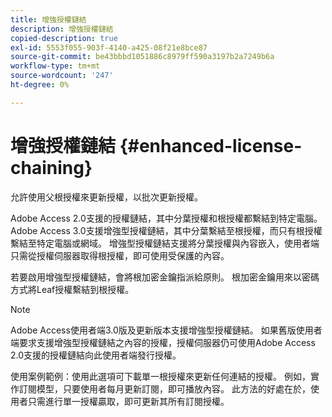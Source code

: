 ```yaml
---
title: 增強授權鏈結
description: 增強授權鏈結
copied-description: true
exl-id: 5553f055-903f-4140-a425-08f21e8bce87
source-git-commit: be43bbbd1051886c8979ff590a3197b2a7249b6a
workflow-type: tm+mt
source-wordcount: '247'
ht-degree: 0%

---
```


# 增強授權鏈結 {#enhanced-license-chaining}

允許使用父根授權來更新授權，以批次更新授權。

Adobe Access 2.0支援的授權鏈結，其中分葉授權和根授權都繫結到特定電腦。 Adobe Access 3.0支援增強型授權鏈結，其中分葉繫結至根授權，而只有根授權繫結至特定電腦或網域。 增強型授權鏈結支援將分葉授權與內容嵌入，使用者端只需從授權伺服器取得根授權，即可使用受保護的內容。

若要啟用增強型授權鏈結，會將根加密金鑰指派給原則。 根加密金鑰用來以密碼方式將Leaf授權繫結到根授權。

>[!NOTE]
>
>Adobe Access使用者端3.0版及更新版本支援增強型授權鏈結。 如果舊版使用者端要求支援增強型授權鏈結之內容的授權，授權伺服器仍可使用Adobe Access 2.0支援的授權鏈結向此使用者端發行授權。

使用案例範例：使用此選項可下載單一根授權來更新任何連結的授權。 例如，實作訂閱模型，只要使用者每月更新訂閱，即可播放內容。 此方法的好處在於，使用者只需進行單一授權贏取，即可更新其所有訂閱授權。
